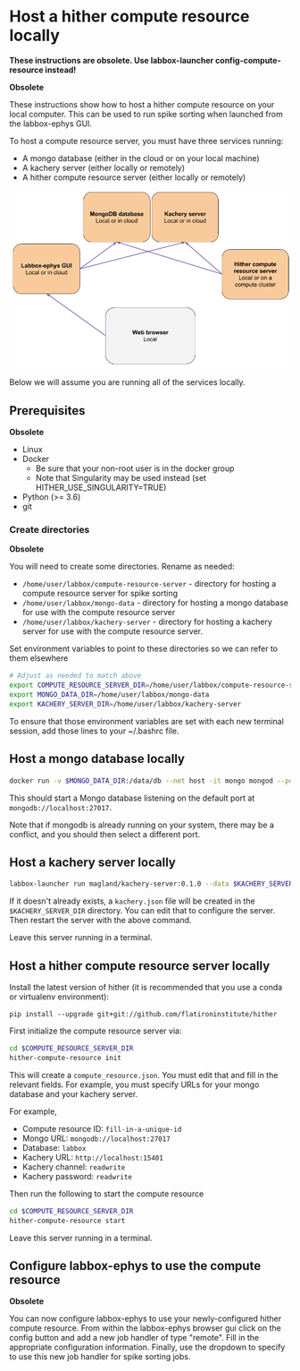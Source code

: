 # Host a hither compute resource locally

**These instructions are obsolete. Use labbox-launcher config-compute-resource instead!**

**Obsolete**

These instructions show how to host a hither compute resource on your local computer. This can be used to run spike sorting when launched from the labbox-ephys GUI.

To host a compute resource server, you must have three services running:

* A mongo database (either in the cloud or on your local machine)
* A kachery server (either locally or remotely)
* A hither compute resource server (either locally or remotely)

![](./labbox-ephys-diagram.png)

Below we will assume you are running all of the services locally.

## Prerequisites

**Obsolete**

* Linux
* Docker
    - Be sure that your non-root user is in the docker group
    - Note that Singularity may be used instead (set HITHER_USE_SINGULARITY=TRUE)
* Python (>= 3.6)
* git

### Create directories

**Obsolete**

You will need to create some directories. Rename as needed:

* `/home/user/labbox/compute-resource-server` - directory for hosting a compute resource server for spike sorting
* `/home/user/labbox/mongo-data` - directory for hosting a mongo database for use with the compute resource server
* `/home/user/labbox/kachery-server` - directory for hosting a kachery server for use with the compute resource server.

Set environment variables to point to these directories so we can refer to them elsewhere

```bash
# Adjust as needed to match above
export COMPUTE_RESOURCE_SERVER_DIR=/home/user/labbox/compute-resource-server
export MONGO_DATA_DIR=/home/user/labbox/mongo-data
export KACHERY_SERVER_DIR=/home/user/labbox/kachery-server
```

To ensure that those environment variables are set with each new terminal session, add those lines to your ~/.bashrc file.

## Host a mongo database locally

```bash
docker run -v $MONGO_DATA_DIR:/data/db --net host -it mongo mongod --port 27017
```

This should start a Mongo database listening on the default port at `mongodb://localhost:27017`.

Note that if mongodb is already running on your system, there may be a conflict, and you should then select a different port.

## Host a kachery server locally

```bash
labbox-launcher run magland/kachery-server:0.1.0 --data $KACHERY_SERVER_DIR --port 15401
```

If it doesn't already exists, a `kachery.json` file will be created in the `$KACHERY_SERVER_DIR` directory. You can edit that to configure the server. Then restart the server with the above command.

Leave this server running in a terminal.

## Host a hither compute resource server locally

Install the latest version of hither (it is recommended that you use a conda or virtualenv environment):

```
pip install --upgrade git+git://github.com/flatironinstitute/hither
```

First initialize the compute resource server via:

```bash
cd $COMPUTE_RESOURCE_SERVER_DIR
hither-compute-resource init
```

This will create a `compute_resource.json`. You must edit that and fill in the relevant fields. For example, you must specify URLs for your mongo database and your kachery server.

For example,

* Compute resource ID: `fill-in-a-unique-id`
* Mongo URL: `mongodb://localhost:27017`
* Database: `labbox` 
* Kachery URL: `http://localhost:15401`
* Kachery channel: `readwrite`
* Kachery password: `readwrite`

Then run the following to start the compute resource

```bash
cd $COMPUTE_RESOURCE_SERVER_DIR
hither-compute-resource start
```

Leave this server running in a terminal.

## Configure labbox-ephys to use the compute resource

**Obsolete**

You can now configure labbox-ephys to use your newly-configured hither compute
resource. From within the labbox-ephys browser gui click on the config button and add a new job handler of type "remote". Fill in the appropriate configuration information. Finally, use the
dropdown to specify to use this new job handler for spike sorting jobs.